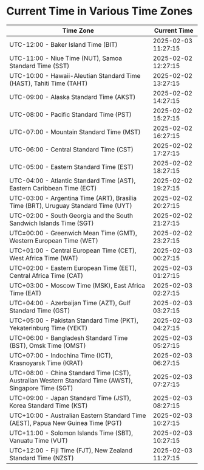 # Current Time in Various Time Zones

| Time Zone | Current Time |
|-----------|--------------|
| UTC-12:00 - Baker Island Time (BIT) | 2025-02-03 11:27:15 |
| UTC-11:00 - Niue Time (NUT), Samoa Standard Time (SST) | 2025-02-02 12:27:15 |
| UTC-10:00 - Hawaii-Aleutian Standard Time (HAST), Tahiti Time (TAHT) | 2025-02-02 13:27:15 |
| UTC-09:00 - Alaska Standard Time (AKST) | 2025-02-02 14:27:15 |
| UTC-08:00 - Pacific Standard Time (PST) | 2025-02-02 15:27:15 |
| UTC-07:00 - Mountain Standard Time (MST) | 2025-02-02 16:27:15 |
| UTC-06:00 - Central Standard Time (CST) | 2025-02-02 17:27:15 |
| UTC-05:00 - Eastern Standard Time (EST) | 2025-02-02 18:27:15 |
| UTC-04:00 - Atlantic Standard Time (AST), Eastern Caribbean Time (ECT) | 2025-02-02 19:27:15 |
| UTC-03:00 - Argentina Time (ART), Brasília Time (BRT), Uruguay Standard Time (UYT) | 2025-02-02 20:27:15 |
| UTC-02:00 - South Georgia and the South Sandwich Islands Time (SGT) | 2025-02-02 21:27:15 |
| UTC±00:00 - Greenwich Mean Time (GMT), Western European Time (WET) | 2025-02-02 23:27:15 |
| UTC+01:00 - Central European Time (CET), West Africa Time (WAT) | 2025-02-03 00:27:15 |
| UTC+02:00 - Eastern European Time (EET), Central Africa Time (CAT) | 2025-02-03 01:27:15 |
| UTC+03:00 - Moscow Time (MSK), East Africa Time (EAT) | 2025-02-03 02:27:15 |
| UTC+04:00 - Azerbaijan Time (AZT), Gulf Standard Time (GST) | 2025-02-03 03:27:15 |
| UTC+05:00 - Pakistan Standard Time (PKT), Yekaterinburg Time (YEKT) | 2025-02-03 04:27:15 |
| UTC+06:00 - Bangladesh Standard Time (BST), Omsk Time (OMST) | 2025-02-03 05:27:15 |
| UTC+07:00 - Indochina Time (ICT), Krasnoyarsk Time (KRAT) | 2025-02-03 06:27:15 |
| UTC+08:00 - China Standard Time (CST), Australian Western Standard Time (AWST), Singapore Time (SGT) | 2025-02-03 07:27:15 |
| UTC+09:00 - Japan Standard Time (JST), Korea Standard Time (KST) | 2025-02-03 08:27:15 |
| UTC+10:00 - Australian Eastern Standard Time (AEST), Papua New Guinea Time (PGT) | 2025-02-03 10:27:15 |
| UTC+11:00 - Solomon Islands Time (SBT), Vanuatu Time (VUT) | 2025-02-03 10:27:15 |
| UTC+12:00 - Fiji Time (FJT), New Zealand Standard Time (NZST) | 2025-02-03 11:27:15 |
